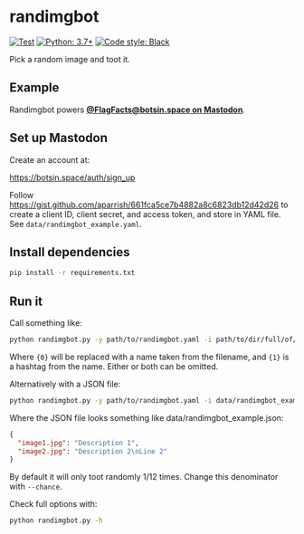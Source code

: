 # randimgbot

[![Test](https://github.com/hugovk/randimgbot/actions/workflows/test.yml/badge.svg)](https://github.com/hugovk/randimgbot/actions/workflows/test.yml)
[![Python: 3.7+](https://img.shields.io/badge/Python-3.7+-blue.svg)](https://www.python.org/downloads/)
[![Code style: Black](https://img.shields.io/badge/code%20style-Black-000000.svg)](https://github.com/psf/black)

Pick a random image and toot it.

## Example

Randimgbot powers **[@FlagFacts@botsin.space on Mastodon](https://mas.to/@FlagFacts)**.

## Set up Mastodon

Create an account at:

https://botsin.space/auth/sign_up

Follow https://gist.github.com/aparrish/661fca5ce7b4882a8c6823db12d42d26 to create a
client ID, client secret, and access token, and store in YAML file. See
`data/randimgbot_example.yaml`.

## Install dependencies

```bash
pip install -r requirements.txt
```

## Run it

Call something like:

```bash
python randimgbot.py -y path/to/randimgbot.yaml -i path/to/dir/full/of/images/*.jpg -t "Random thing: {0} #randomthing {1}"
```

Where `{0}` will be replaced with a name taken from the filename, and `{1}` is a hashtag
from the name. Either or both can be omitted.

Alternatively with a JSON file:

```bash
python randimgbot.py -y path/to/randimgbot.yaml -i data/randimgbot_example.json -t "Random thing: {0} #randomthing {1}"
```

Where the JSON file looks something like data/randimgbot_example.json:

```json
{
  "image1.jpg": "Description 1",
  "image2.jpg": "Description 2\nLine 2"
}
```

By default it will only toot randomly 1/12 times. Change this denominator with
`--chance`.

Check full options with:

```bash
python randimgbot.py -h
```
